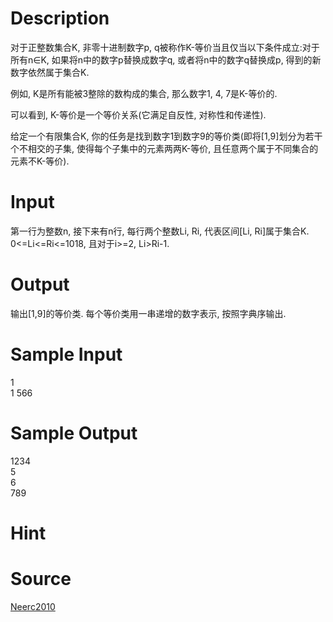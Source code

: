 
# Description

<div class="content">对于正整数集合K, 非零十进制数字p, q被称作K-等价当且仅当以下条件成立:对于所有n∈K, 如果将n中的数字p替换成数字q, 或者将n中的数字q替换成p, 得到的新数字依然属于集合K.

例如, K是所有能被3整除的数构成的集合, 那么数字1, 4, 7是K-等价的.

可以看到, K-等价是一个等价关系(它满足自反性, 对称性和传递性).

给定一个有限集合K, 你的任务是找到数字1到数字9的等价类(即将[1,9]划分为若干个不相交的子集, 使得每个子集中的元素两两K-等价, 且任意两个属于不同集合的元素不K-等价).

</div>

# Input

<div class="content">第一行为整数n, 接下来有n行, 每行两个整数Li, Ri, 代表区间[Li, Ri]属于集合K. 0&lt;=Li&lt;=Ri&lt;=1018, 且对于i&gt;=2, Li&gt;Ri-1.

</div>

# Output

<div class="content">输出[1,9]的等价类. 每个等价类用一串递增的数字表示, 按照字典序输出.
</div>

# Sample Input

<div class="content"><span class="sampledata">1<br/>
1 566<br/>
</span></div>

# Sample Output

<div class="content"><span class="sampledata">1234<br/>
5<br/>
6<br/>
789<br/>
</span></div>

# Hint

<div class="content"><p></p></div>

# Source

<div class="content"><p><a href="problemset.php?search=Neerc2010">Neerc2010</a></p></div>

